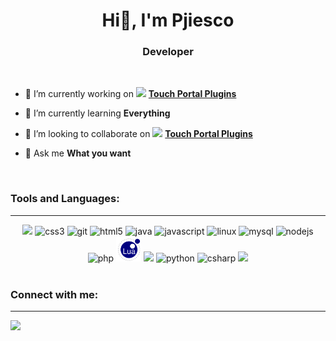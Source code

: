 <h1 align="center">Hi👋, I'm Pjiesco</h1>
<h3 align="center">Developer</h3>

<br/>

- 🔭 I’m currently working on <!-- <img height="16" with="16" src="https://www.minecraft.net/etc.clientlibs/minecraft/clientlibs/main/resources/favicon.ico"> **Minecraft plugins**  and --><img src="https://www.touch-portal.com/press/icon/favicon.ico"> **[Touch Portal Plugins][TP_Website]**

- 🌱 I’m currently learning **Everything**

- 👯 I’m looking to collaborate on <img src="https://www.touch-portal.com/press/icon/favicon.ico"> **[Touch Portal Plugins][TP_Website]**

- 💬 Ask me **What you want**

<!-- - 📫 How to reach me **** -->

<br/>

<h3>Tools and Languages:</h3>
<hr/>

<div align="center" id="toolsAndLanguages">
    <!-- visual studio code -->
    <img height="40" with="40" src="https://secrethub.io/img/vs-code.svg">
    <!-- css -->
    <img src="https://devicons.github.io/devicon/devicon.git/icons/css3/css3-original-wordmark.svg" alt="css3" width="40" height="40"/>
    <!-- git -->
    <img src="https://www.vectorlogo.zone/logos/git-scm/git-scm-icon.svg" alt="git" width="40" height="40"/> 
    <!-- html -->
    <img src="https://devicons.github.io/devicon/devicon.git/icons/html5/html5-original-wordmark.svg" alt="html5" width="40" height="40"/> 
    <!-- java -->
    <img src="https://devicons.github.io/devicon/devicon.git/icons/java/java-original-wordmark.svg" alt="java" width="40" height="40"/> 
    <!-- javascript -->
    <img src="https://devicons.github.io/devicon/devicon.git/icons/javascript/javascript-original.svg" alt="javascript" width="40" height="40"/> 
    <!-- linux -->
    <img src="https://devicons.github.io/devicon/devicon.git/icons/linux/linux-original.svg" alt="linux" width="40" height="40"/> 
    <!-- mysql -->
    <img src="https://devicons.github.io/devicon/devicon.git/icons/mysql/mysql-original-wordmark.svg" alt="mysql" width="40" height="40"/> 
    <!-- nodejs -->
    <img src="https://devicons.github.io/devicon/devicon.git/icons/nodejs/nodejs-original-wordmark.svg" alt="nodejs" width="40" height="40"/> 
    <!-- php -->
    <img src="https://devicons.github.io/devicon/devicon.git/icons/php/php-original.svg" alt="php" width="40" height="40"/>
    <!-- lua -->
    <img height="40" with="40" src="https://raw.githubusercontent.com/github/explore/80688e429a7d4ef2fca1e82350fe8e3517d3494d/topics/lua/lua.png">
    <!-- intellij -->
    <img height="40" with="40" src="https://resources.jetbrains.com/storage/products/intellij-idea/img/meta/intellij-idea_logo_300x300.png">
    <!-- python -->
    <img src="https://devicons.github.io/devicon/devicon.git/icons/python/python-original.svg" alt="python" width="40" height="40"/>
    <!-- csharp -->
    <img src="https://devicons.github.io/devicon/devicon.git/icons/csharp/csharp-original.svg" alt="csharp" width="40" height="40"/> 
    <!-- visual studio -->
    <img height="40" with="40" src="https://vignette.wikia.nocookie.net/logopedia/images/6/62/Brand_Visual_Studio_Win_2019.svg/revision/latest/scale-to-width-down/340?cb=20191019024151">
</div>

<br/>

<h3>Connect with me:</h3>
<hr/>
<div align="left" id="Connect icons">
    <!-- twitter -->
    <a href="https://twitter.com/Pjiesco" target="_blank"><img src="https://simpleicons.org/icons/twitter.svg" height="40" with="40"></a>
</div>



[TP_Website]: https://www.touch-portal.com/
